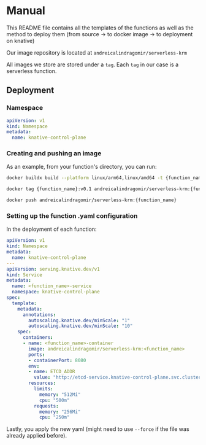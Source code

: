 # Manual

This README file contains all the templates of the functions as well as the method to deploy them (from source -> to docker image -> to deployment on knative)

Our image repository is located at `andreicalindragomir/serverless-krm`

All images we store are stored under a `tag`. Each `tag` in our case is a serverless function.

## Deployment

### Namespace
```yaml
apiVersion: v1
kind: Namespace
metadata:
  name: knative-control-plane
```

### Creating and pushing an image

As an example, from your function's directory, you can run:

```bash
docker buildx build --platform linux/arm64,linux/amd64 -t {function_name}:v0.1 .

docker tag {function_name}:v0.1 andreicalindragomir/serverless-krm:{function_name}

docker push andreicalindragomir/serverless-krm:{function_name}
```

### Setting up the function .yaml configuration

In the deployment of each function:
```yaml
apiVersion: v1
kind: Namespace
metadata:
  name: knative-control-plane
---
apiVersion: serving.knative.dev/v1
kind: Service
metadata:
  name: <function_name>-service
  namespace: knative-control-plane
spec:
  template:
    metadata:
      annotations:
        autoscaling.knative.dev/minScale: "1"
        autoscaling.knative.dev/minScale: "10"
    spec:
      containers:
      - name: <function_name>-container
        image: andreicalindragomir/serverless-krm:<function_name>
        ports:
        - containerPort: 8080
        env:
        - name: ETCD_ADDR
          value: "http://etcd-service.knative-control-plane.svc.cluster.local:2379"
        resources:
          limits:
            memory: "512Mi"
            cpu: "500m"
          requests:
            memory: "256Mi"
            cpu: "250m"
```

Lastly, you apply the new yaml (might need to use `--force` if the file was already applied before).


